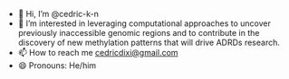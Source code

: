 - 👋 Hi, I’m @cedric-k-n
- 👀 I’m interested in leveraging computational approaches to uncover previously inaccessible genomic regions
  and to contribute in the discovery of new methylation patterns that will drive ADRDs research. 
- 📫 How to reach me cedricdixi@gmail.com
- 😄 Pronouns: He/him

<!---
cedric-k-n/cedric-k-n is a ✨ special ✨ repository because its `README.md` (this file) appears on your GitHub profile.
You can click the Preview link to take a look at your changes.
--->

